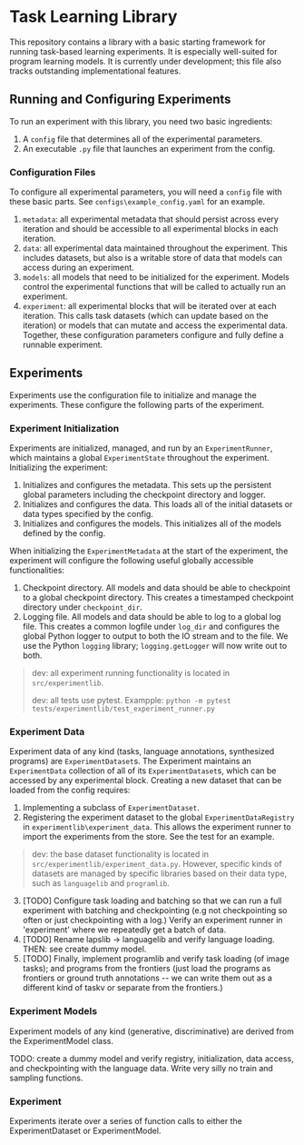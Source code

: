 
# Task Learning Library
This repository contains a library with a basic starting framework for running task-based learning experiments. It is especially well-suited for program learning models.
It is currently under development; this file also tracks outstanding implementational features.

## Running and Configuring Experiments
To run an experiment with this library, you need two basic ingredients:
1. A `config` file that determines all of the experimental parameters.
2. An executable `.py` file that launches an experiment from the config.

### Configuration Files
To configure all experimental parameters, you will need a `config` file with these basic parts. See `configs\example_config.yaml` for an example.
1. `metadata`: all experimental metadata that should persist across every iteration and should be accessible to all experimental blocks in each iteration.
2. `data`: all experimental data maintained throughout the experiment. This includes datasets, but also is a writable store of data that models can access during an experiment.
3. `models`: all models that need to be initialized for the experiment. Models control the experimental functions that will be called to actually run an experiment.
4. `experiment`: all experimental blocks that will be iterated over at each iteration. This calls task datasets (which can update based on the iteration) or models that can mutate and access the experimental data.
Together, these configuration parameters configure and fully define a runnable experiment.

## Experiments
Experiments use the configuration file to initialize and manage the experiments. These configure the following parts of the experiment.

### Experiment Initialization
Experiments are initialized, managed, and run by an `ExperimentRunner`, which maintains a global `ExperimentState` throughout the experiment. 
Initializing the experiment:
1. Initializes and configures the metadata. This sets up the persistent global parameters including the checkpoint directory and logger.
2. Initializes and configures the data. This loads all of the initial datasets or data types specified by the config.
3. Initializes and configures the models. This initializes all of the models defined by the config.

When initializing the `ExperimentMetadata` at the start of the experiment, the experiment will configure the following useful globally accessible functionalities:
1. Checkpoint directory. All models and data should be able to checkpoint to a global checkpoint directory. This creates a timestamped checkpoint directory under `checkpoint_dir`.
2. Logging file. All models and data should be able to log to a global log file. This creates a common logfile under `log_dir` and configures the global Python logger to output to both the IO stream and to the file. We use the Python `logging` library; `logging.getLogger` will now write out to both.

> dev: all experiment running functionality is located in `src/experimentlib`.
> 
> dev: all tests use pytest. Exampple: `python -m pytest tests/experimentlib/test_experiment_runner.py`

### Experiment Data
Experiment data of any kind (tasks, language annotations, synthesized programs) are `ExperimentDataset`s. 
The Experiment maintains an `ExperimentData` collection of all of its `ExperimentDataset`s, which can be accessed by any experimental block.
Creating a new dataset that can be loaded from the config requires:
1. Implementing a subclass of `ExperimentDataset`.
2. Registering the experiment dataset to the global `ExperimentDataRegistry` in `experimentlib\experiment_data`. This allows the experiment runner to import the experiments from the store. See the test for an example.

> dev: the base dataset functionality is located in `src/experimentlib/experiment_data.py`. However, specific kinds of datasets are managed by specific libraries based on their data type, such as `languagelib` and `programlib`.
3. [TODO] Configure task loading and batching so that we can run a full experiment with batching and checkpointing (e.g not checkpointing so often or just checkpointing with a log.) Verify an experiment runner in 'experiment' where we repeatedly get a batch of data.
5. [TODO] Rename lapslib -> languagelib and verify language loading. THEN: see create dummy model.
6. [TODO] Finally, implement programlib and verify task loading (of image tasks); and programs from the frontiers (just load the programs as frontiers or ground truth annotations -- we can write them out as a different kind of taskv or separate from the frontiers.)

### Experiment Models
Experiment models of any kind (generative, discriminative) are derived from the ExperimentModel class.

TODO: create a dummy model and verify registry, initialization, data access, and checkpointing with the language data.
Write very silly no train and sampling functions. 

### Experiment
Experiments iterate over a series of function calls to either the ExperimentDataset or ExperimentModel.





